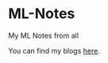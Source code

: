# ML-Notes
My ML Notes from all

You can find my blogs <a href="https://highonbugs.hashnode.dev/">here</a>.